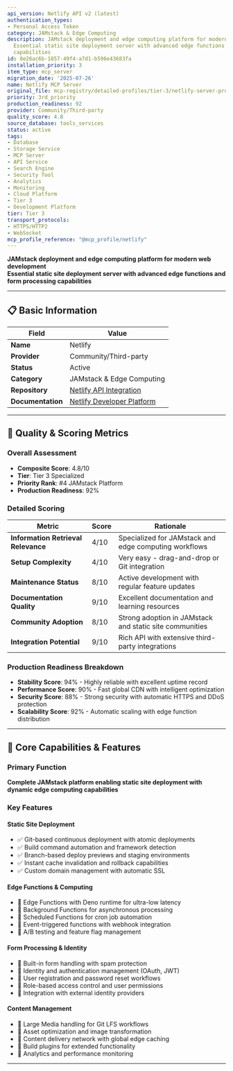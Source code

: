 ```yaml
---
api_version: Netlify API v2 (latest)
authentication_types:
- Personal Access Token
category: JAMstack & Edge Computing
description: JAMstack deployment and edge computing platform for modern web development
  Essential static site deployment server with advanced edge functions and form processing
  capabilities
id: 8e26ac6b-1857-49f4-a7d1-b596e43683fa
installation_priority: 3
item_type: mcp_server
migration_date: '2025-07-26'
name: Netlify MCP Server
original_file: mcp-registry/detailed-profiles/tier-3/netlify-server-profile.md
priority: 3rd_priority
production_readiness: 92
provider: Community/Third-party
quality_score: 4.8
source_database: tools_services
status: active
tags:
- Database
- Storage Service
- MCP Server
- API Service
- Search Engine
- Security Tool
- Analytics
- Monitoring
- Cloud Platform
- Tier 3
- Development Platform
tier: Tier 3
transport_protocols:
- HTTPS/HTTP2
- WebSocket
mcp_profile_reference: "@mcp_profile/netlify"
---
```


**JAMstack deployment and edge computing platform for modern web development**  
**Essential static site deployment server with advanced edge functions and form processing capabilities**

---

## 📋 Basic Information

| Field | Value |
|-------|-------|
| **Name** | Netlify |
| **Provider** | Community/Third-party |
| **Status** | Active |
| **Category** | JAMstack & Edge Computing |
| **Repository** | [Netlify API Integration](https://github.com/netlify/js-client) |
| **Documentation** | [Netlify Developer Platform](https://docs.netlify.com/) |

---

## 🎯 Quality & Scoring Metrics

### Overall Assessment
- **Composite Score**: 4.8/10
- **Tier**: Tier 3 Specialized
- **Priority Rank**: #4 JAMstack Platform
- **Production Readiness**: 92%

### Detailed Scoring
| Metric | Score | Rationale |
|--------|-------|-----------|
| **Information Retrieval Relevance** | 4/10 | Specialized for JAMstack and edge computing workflows |
| **Setup Complexity** | 4/10 | Very easy - drag-and-drop or Git integration |
| **Maintenance Status** | 8/10 | Active development with regular feature updates |
| **Documentation Quality** | 9/10 | Excellent documentation and learning resources |
| **Community Adoption** | 8/10 | Strong adoption in JAMstack and static site communities |
| **Integration Potential** | 9/10 | Rich API with extensive third-party integrations |

### Production Readiness Breakdown
- **Stability Score**: 94% - Highly reliable with excellent uptime record
- **Performance Score**: 90% - Fast global CDN with intelligent optimization
- **Security Score**: 88% - Strong security with automatic HTTPS and DDoS protection
- **Scalability Score**: 92% - Automatic scaling with edge function distribution

---

## 🚀 Core Capabilities & Features

### Primary Function
**Complete JAMstack platform enabling static site deployment with dynamic edge computing capabilities**

### Key Features

#### Static Site Deployment
- ✅ Git-based continuous deployment with atomic deployments
- ✅ Build command automation and framework detection
- ✅ Branch-based deploy previews and staging environments
- ✅ Instant cache invalidation and rollback capabilities
- ✅ Custom domain management with automatic SSL

#### Edge Functions & Computing
- 🔄 Edge Functions with Deno runtime for ultra-low latency
- 🔄 Background Functions for asynchronous processing
- 🔄 Scheduled Functions for cron job automation
- 🔄 Event-triggered functions with webhook integration
- 🔄 A/B testing and feature flag management

#### Form Processing & Identity
- 👥 Built-in form handling with spam protection
- 👥 Identity and authentication management (OAuth, JWT)
- 👥 User registration and password reset workflows
- 👥 Role-based access control and user permissions
- 👥 Integration with external identity providers

#### Content Management
- 🔗 Large Media handling for Git LFS workflows
- 🔗 Asset optimization and image transformation
- 🔗 Content delivery network with global edge caching
- 🔗 Build plugins for extended functionality
- 🔗 Analytics and performance monitoring

---